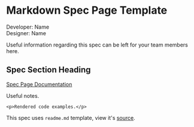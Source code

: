 ﻿<link rel="stylesheet" href="css/starting.css">

# Markdown Spec Page Template

Developer: Name<br>
Designer: Name

Useful information regarding this spec can be left for your team members here.

## Spec Section Heading

<a class="source_a_hl" href="/docs/spec">Spec Page Documentation</a>

Useful notes.

```example
<p>Rendered code examples.</p>
```

This spec uses <code>readme.md</code> template, view it's <a href="readme.md">source</a>.